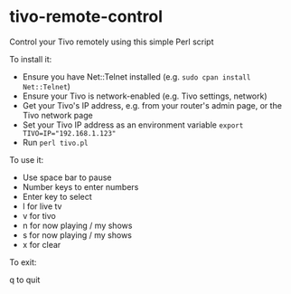 # tivo-remote-control
Control your Tivo remotely using this simple Perl script

To install it:

* Ensure you have Net::Telnet installed (e.g. `sudo cpan install Net::Telnet`)
* Ensure your Tivo is network-enabled (e.g. Tivo settings, network)
* Get your Tivo's IP address, e.g. from your router's admin page, or the Tivo network page
* Set your Tivo IP address as an environment variable `export TIVO=IP="192.168.1.123"`
* Run `perl tivo.pl`

To use it:

* Use space bar to pause
* Number keys to enter numbers
* Enter key to select
* l for live tv
* v for tivo
* n for now playing / my shows
* s for now playing / my shows
* x for clear

To exit:

q to quit
